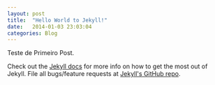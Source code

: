 ```yaml
---
layout: post
title:  "Hello World to Jekyll!"
date:   2014-01-03 23:03:04
categories: Blog
---
```


Teste de Primeiro Post.

Check out the [Jekyll docs][jekyll] for more info on how to get the most out of Jekyll. File all bugs/feature requests at [Jekyll's GitHub repo][jekyll-gh].

[jekyll-gh]: https://github.com/mojombo/jekyll
[jekyll]:    http://jekyllrb.com
